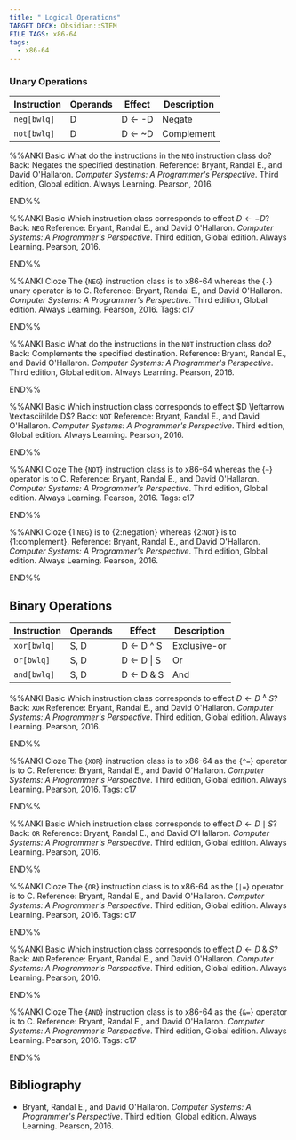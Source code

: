 ```yaml
---
title: " Logical Operations"
TARGET DECK: Obsidian::STEM
FILE TAGS: x86-64
tags:
  - x86-64
---
```


### Unary Operations

| Instruction | Operands | Effect  | Description |
| ----------- | -------- | ------- | ----------- |
| `neg[bwlq]` | D        | D <- -D | Negate      |
| `not[bwlq]` | D        | D <- ~D | Complement  |

%%ANKI
Basic
What do the instructions in the `NEG` instruction class do?
Back: Negates the specified destination.
Reference: Bryant, Randal E., and David O'Hallaron. *Computer Systems: A Programmer's Perspective*. Third edition, Global edition. Always Learning. Pearson, 2016.
<!--ID: 1716125986913-->
END%%

%%ANKI
Basic
Which instruction class corresponds to effect $D \leftarrow -D$?
Back: `NEG`
Reference: Bryant, Randal E., and David O'Hallaron. *Computer Systems: A Programmer's Perspective*. Third edition, Global edition. Always Learning. Pearson, 2016.
<!--ID: 1716127743486-->
END%%

%%ANKI
Cloze
The {`NEG`} instruction class is to x86-64 whereas the {`-`} unary operator is to C.
Reference: Bryant, Randal E., and David O'Hallaron. *Computer Systems: A Programmer's Perspective*. Third edition, Global edition. Always Learning. Pearson, 2016.
Tags: c17
<!--ID: 1716126147801-->
END%%

%%ANKI
Basic
What do the instructions in the `NOT` instruction class do?
Back: Complements the specified destination.
Reference: Bryant, Randal E., and David O'Hallaron. *Computer Systems: A Programmer's Perspective*. Third edition, Global edition. Always Learning. Pearson, 2016.
<!--ID: 1716125986916-->
END%%

%%ANKI
Basic
Which instruction class corresponds to effect $D \leftarrow \textasciitilde D$?
Back: `NOT`
Reference: Bryant, Randal E., and David O'Hallaron. *Computer Systems: A Programmer's Perspective*. Third edition, Global edition. Always Learning. Pearson, 2016.
<!--ID: 1716127743488-->
END%%

%%ANKI
Cloze
The {`NOT`} instruction class is to x86-64 whereas the {`~`} operator is to C.
Reference: Bryant, Randal E., and David O'Hallaron. *Computer Systems: A Programmer's Perspective*. Third edition, Global edition. Always Learning. Pearson, 2016.
Tags: c17
<!--ID: 1716126147804-->
END%%

%%ANKI
Cloze
{1:`NEG`} is to {2:negation} whereas {2:`NOT`} is to {1:complement}.
Reference: Bryant, Randal E., and David O'Hallaron. *Computer Systems: A Programmer's Perspective*. Third edition, Global edition. Always Learning. Pearson, 2016.
<!--ID: 1716381321937-->
END%%

## Binary Operations

| Instruction  | Operands | Effect      | Description    |
| ------------ | -------- | ----------- | -------------- |
| `xor[bwlq]`  | S, D     | D <- D ^ S  | Exclusive-or   |
| `or[bwlq]`   | S, D     | D <- D \| S | Or             |
| `and[bwlq]`  | S, D     | D <- D & S  | And            |

%%ANKI
Basic
Which instruction class corresponds to effect $D \leftarrow D \;^\wedge\; S$?
Back: `XOR`
Reference: Bryant, Randal E., and David O'Hallaron. *Computer Systems: A Programmer's Perspective*. Third edition, Global edition. Always Learning. Pearson, 2016.
<!--ID: 1716127743505-->
END%%

%%ANKI
Cloze
The {`XOR`} instruction class is to x86-64 as the {`^=`} operator is to C.
Reference: Bryant, Randal E., and David O'Hallaron. *Computer Systems: A Programmer's Perspective*. Third edition, Global edition. Always Learning. Pearson, 2016.
Tags: c17
<!--ID: 1716128138040-->
END%%

%%ANKI
Basic
Which instruction class corresponds to effect $D \leftarrow D \mid S$?
Back: `OR`
Reference: Bryant, Randal E., and David O'Hallaron. *Computer Systems: A Programmer's Perspective*. Third edition, Global edition. Always Learning. Pearson, 2016.
<!--ID: 1716127743508-->
END%%

%%ANKI
Cloze
The {`OR`} instruction class is to x86-64 as the {`|=`} operator is to C.
Reference: Bryant, Randal E., and David O'Hallaron. *Computer Systems: A Programmer's Perspective*. Third edition, Global edition. Always Learning. Pearson, 2016.
Tags: c17
<!--ID: 1716128138043-->
END%%

%%ANKI
Basic
Which instruction class corresponds to effect $D \leftarrow D \;\&\; S$?
Back: `AND`
Reference: Bryant, Randal E., and David O'Hallaron. *Computer Systems: A Programmer's Perspective*. Third edition, Global edition. Always Learning. Pearson, 2016.
<!--ID: 1716127743511-->
END%%

%%ANKI
Cloze
The {`AND`} instruction class is to x86-64 as the {`&=`} operator is to C.
Reference: Bryant, Randal E., and David O'Hallaron. *Computer Systems: A Programmer's Perspective*. Third edition, Global edition. Always Learning. Pearson, 2016.
Tags: c17
<!--ID: 1716128138046-->
END%%

## Bibliography

* Bryant, Randal E., and David O'Hallaron. *Computer Systems: A Programmer's Perspective*. Third edition, Global edition. Always Learning. Pearson, 2016.